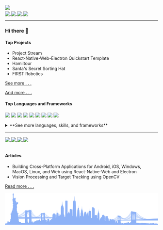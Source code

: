 <img src="https://dummyimage.com/880x320/fff/aaa"/>

<div>
	<a href="https://twitter.com/MichaelRooplall" target="_blank">
		<img align="center" src="https://img.shields.io/badge/Twitter-%231DA1F2.svg?style=for-the-badge&logo=Twitter&logoColor=white&color=70a4fc"/>
	</a>
	<a href="https://www.linkedin.com/in/michael-rooplall/" target="_blank">
		<img align="center" src="https://img.shields.io/badge/linkedin-%230077B5.svg?style=for-the-badge&logo=linkedin&logoColor=white&color=70a4fc"/>
	</a>
	<a href="https://medium.com/@michaelrooplall" target="_blank">
		<img align="center" src="https://img.shields.io/badge/Medium-12100E?style=for-the-badge&logo=medium&logoColor=white&color=70a4fc"/>
	</a>
	<a href="https://www.buymeacoffee.com/michaelrooplall" target="_blank">
		<img align="center" src="https://img.shields.io/badge/Buy%20Me%20a%20Coffee-f77d3d?style=for-the-badge&logo=buy-me-a-coffee&logoColor=white&color=70a4fc"/>
	</a>
</div>

---

### Hi there 👋

#### Top Projects

- Project Stream
- React-Native-Web-Electron Quickstart Template
- Hamiltour
- Santa's Secret Sorting Hat
- FIRST Robotics

<a align="right" href="https://www.michaelrooplall.com/Projects.html">See more . . .</a>

<a href="https://michaelrooplall.com/experience.html">And more . . .</a>

#### Top Languages and Frameworks
<div>
	<img align="center" style="display: inline-block;" src="https://img.shields.io/badge/Java-ED8B00?style=for-the-badge&logo=java&logoColor=white" />
	<img align="center" style="display: inline-block;" src="https://img.shields.io/badge/JavaScript-323330?style=for-the-badge&logo=javascript&logoColor=F7DF1E" />
	<img align="center" style="display: inline-block;" src="https://img.shields.io/badge/TypeScript-007ACC?style=for-the-badge&logo=typescript&logoColor=white" />
	<img align="center" style="display: inline-block;" src="https://img.shields.io/badge/Node.js-339933?style=for-the-badge&logo=nodedotjs&logoColor=white" />
	<img align="center" style="display: inline-block;" src="https://img.shields.io/badge/Electron-2B2E3A?style=for-the-badge&logo=electron&logoColor=9FEAF9" />
	<img align="center" style="display: inline-block;" src="https://img.shields.io/badge/React-20232A?style=for-the-badge&logo=react&logoColor=61DAFB" />
	<img align="center" style="display: inline-block;" src="https://img.shields.io/badge/React_Native-20232A?style=for-the-badge&logo=react&logoColor=61DAFB" />
	<img align="center" style="display: inline-block;" src="https://img.shields.io/badge/Python-FFD43B?style=for-the-badge&logo=python&logoColor=blue" />
	<img align="center" style="display: inline-block;" src="https://img.shields.io/badge/HTML5-E34F26?style=for-the-badge&logo=html5&logoColor=white" />
</div>
<br>
<details>
  <summary>**See more languages, skills, and frameworks**</summary>
  
  #### Languages
<img align="center" src="https://img.shields.io/badge/C-00599C?style=for-the-badge&logo=c&logoColor=white" />
<img align="center" src="https://img.shields.io/badge/C%23-239120?style=for-the-badge&logo=c-sharp&logoColor=white" />
<img align="center" src="https://img.shields.io/badge/CSS3-1572B6?style=for-the-badge&logo=css3&logoColor=white" />
<img align="center" src="https://img.shields.io/badge/Dart-0175C2?style=for-the-badge&logo=dart&logoColor=white" />
<img align="center" src="https://img.shields.io/badge/HTML5-E34F26?style=for-the-badge&logo=html5&logoColor=white" />
<img align="center" src="https://img.shields.io/badge/Java-ED8B00?style=for-the-badge&logo=java&logoColor=white" />
<img align="center" src="https://img.shields.io/badge/JavaScript-323330?style=for-the-badge&logo=javascript&logoColor=F7DF1E" />
<img align="center" src="https://img.shields.io/badge/json-5E5C5C?style=for-the-badge&logo=json&logoColor=white" />
<img align="center" src="https://img.shields.io/badge/Kotlin-0095D5?&style=for-the-badge&logo=kotlin&logoColor=white" />
<img align="center" src="https://img.shields.io/badge/LaTeX-47A141?style=for-the-badge&logo=LaTeX&logoColor=white" />
<img align="center" src="https://img.shields.io/badge/Lua-2C2D72?style=for-the-badge&logo=lua&logoColor=white" />
<img align="center" src="https://img.shields.io/badge/Numpy-777BB4?style=for-the-badge&logo=numpy&logoColor=white" />
<img align="center" src="https://img.shields.io/badge/Pandas-2C2D72?style=for-the-badge&logo=pandas&logoColor=white" />
<img align="center" src="https://img.shields.io/badge/PHP-777BB4?style=for-the-badge&logo=php&logoColor=white" />
<img align="center" src="https://img.shields.io/badge/Puppeteer-40B5A4?style=for-the-badge&logo=Puppeteer&logoColor=white" />
<img align="center" src="https://img.shields.io/badge/TensorFlow-FF6F00?style=for-the-badge&logo=TensorFlow&logoColor=white" />
<img align="center" src="https://img.shields.io/badge/TypeScript-007ACC?style=for-the-badge&logo=typescript&logoColor=white" />

#### Frameworks
<img align="center" src="https://img.shields.io/badge/Ant%20Design-1890FF?style=for-the-badge&logo=antdesign&logoColor=white" />
<img align="center" src="https://img.shields.io/badge/Apollo%20GraphQL-311C87?&style=for-the-badge&logo=Apollo%20GraphQL&logoColor=white" />
<img align="center" src="https://img.shields.io/badge/Babel-F9DC3E?style=for-the-badge&logo=babel&logoColor=white" />
<img align="center" src="https://img.shields.io/badge/Bootstrap-563D7C?style=for-the-badge&logo=bootstrap&logoColor=white" />
<img align="center" src="https://img.shields.io/badge/Chart.js-FF6384?style=for-the-badge&logo=chartdotjs&logoColor=white" />
<img align="center" src="https://img.shields.io/badge/d3.js-F9A03C?style=for-the-badge&logo=d3.js&logoColor=white" />
<img align="center" src="https://img.shields.io/badge/Deno-464647?style=for-the-badge&logo=deno&logoColor=white" />
<img align="center" src="https://img.shields.io/badge/Docker-2CA5E0?style=for-the-badge&logo=docker&logoColor=white" />
<img align="center" src="https://img.shields.io/badge/Electron-2B2E3A?style=for-the-badge&logo=electron&logoColor=9FEAF9" />
<img align="center" src="https://img.shields.io/badge/eslint-3A33D1?style=for-the-badge&logo=eslint&logoColor=white" />
<img align="center" src="https://img.shields.io/badge/Expo-1B1F23?style=for-the-badge&logo=expo&logoColor=white" />
<img align="center" src="https://img.shields.io/badge/Express.js-000000?style=for-the-badge&logo=express&logoColor=white" />
<img align="center" src="https://img.shields.io/badge/fastify-202020?style=for-the-badge&logo=fastify&logoColor=white" />
<img align="center" src="https://img.shields.io/badge/firebase-ffca28?style=for-the-badge&logo=firebase&logoColor=black" />
<img align="center" src="https://img.shields.io/badge/Font_Awesome-339AF0?style=for-the-badge&logo=fontawesome&logoColor=white" />
<img align="center" src="https://img.shields.io/badge/gradle-02303A?style=for-the-badge&logo=gradle&logoColor=white" />
<img align="center" src="https://img.shields.io/badge/GraphQl-E10098?style=for-the-badge&logo=graphql&logoColor=white" />
<img align="center" src="https://img.shields.io/badge/jQuery-0769AD?style=for-the-badge&logo=jquery&logoColor=white" />
<img align="center" src="https://img.shields.io/badge/JWT-000000?style=for-the-badge&logo=JSON%20web%20tokens&logoColor=white" />
<img align="center" src="https://img.shields.io/badge/Markdown-000000?style=for-the-badge&logo=markdown&logoColor=white" />
<img align="center" src="https://img.shields.io/badge/Material%20UI-007FFF?style=for-the-badge&logo=mui&logoColor=white" />
<img align="center" src="https://img.shields.io/badge/next.js-000000?style=for-the-badge&logo=nextdotjs&logoColor=white" />
<img align="center" src="https://img.shields.io/badge/Node.js-339933?style=for-the-badge&logo=nodedotjs&logoColor=white" />
<img align="center" src="https://img.shields.io/badge/npm-CB3837?style=for-the-badge&logo=npm&logoColor=white" />
<img align="center" src="https://img.shields.io/badge/OpenCV-27338e?style=for-the-badge&logo=OpenCV&logoColor=white" />
<img align="center" src="https://img.shields.io/badge/OpenGL-FFFFFF?style=for-the-badge&logo=opengl" />
<img align="center" src="https://img.shields.io/badge/Postman-FF6C37?style=for-the-badge&logo=Postman&logoColor=white" />
<img align="center" src="https://img.shields.io/badge/PowerShell-5391FE?style=for-the-badge&logo=PowerShell&logoColor=white" />
<img align="center" src="https://img.shields.io/badge/prettier-1A2C34?style=for-the-badge&logo=prettier&logoColor=F7BA3E" />
<img align="center" src="https://img.shields.io/badge/Qt-41CD52?style=for-the-badge&logo=qt&logoColor=white" />
<img align="center" src="https://img.shields.io/badge/React-20232A?style=for-the-badge&logo=react&logoColor=61DAFB" />
<img align="center" src="https://img.shields.io/badge/redis-CC0000.svg?&style=for-the-badge&logo=redis&logoColor=white" />
<img align="center" src="https://img.shields.io/badge/Redux-593D88?style=for-the-badge&logo=redux&logoColor=white" />
<img align="center" src="https://img.shields.io/badge/Sass-CC6699?style=for-the-badge&logo=sass&logoColor=white" />
<img align="center" src="https://img.shields.io/badge/Shell_Script-121011?style=for-the-badge&logo=gnu-bash&logoColor=white" />
<img align="center" src="https://img.shields.io/badge/Socket.io-010101?&style=for-the-badge&logo=Socket.io&logoColor=white" />
<img align="center" src="https://img.shields.io/badge/ThreeJs-black?style=for-the-badge&logo=three.js&logoColor=white" />
<img align="center" src="https://img.shields.io/badge/Webpack-8DD6F9?style=for-the-badge&logo=Webpack&logoColor=white" />
<img align="center" src="https://img.shields.io/badge/Yarn-2C8EBB?style=for-the-badge&logo=yarn&logoColor=white" />
<img align="center" src="https://img.shields.io/badge/GIT-E44C30?style=for-the-badge&logo=git&logoColor=white" />
<img align="center" src="https://img.shields.io/badge/Google%20Analytics-E37400?style=for-the-badge&logo=google%20analytics&logoColor=white" />
>> Wireshark


#### Mobile Frameworks
<img align="center" src="https://img.shields.io/badge/Flutter-02569B?style=for-the-badge&logo=flutter&logoColor=white" />
<img align="center" src="https://img.shields.io/badge/Cordova-35434F?style=for-the-badge&logo=apache-cordova&logoColor=E8E8E8" />
<img align="center" src="https://img.shields.io/badge/React_Native-20232A?style=for-the-badge&logo=react&logoColor=61DAFB" />


#### Databases
<img align="center" src="https://img.shields.io/badge/Amazon%20DynamoDB-4053D6?style=for-the-badge&logo=Amazon%20DynamoDB&logoColor=white" />
<img align="center" src="https://img.shields.io/badge/Elastic_Search-005571?style=for-the-badge&logo=elasticsearch&logoColor=white" />
<img align="center" src="https://img.shields.io/badge/MongoDB-4EA94B?style=for-the-badge&logo=mongodb&logoColor=white" />
<img align="center" src="https://img.shields.io/badge/MySQL-005C84?style=for-the-badge&logo=mysql&logoColor=white" />
<img align="center" src="https://img.shields.io/badge/redis-%23DD0031.svg?&style=for-the-badge&logo=redis&logoColor=white" />

#### Design
<img align="center" src="https://img.shields.io/badge/Adobe%20after%20affects-CF96FD?style=for-the-badge&logo=Adobe%20after%20effects&logoColor=393665" />
<img align="center" src="https://img.shields.io/badge/Adobe%20Illustrator-FF9A00?style=for-the-badge&logo=adobe%20illustrator&logoColor=white" />
<img align="center" src="https://img.shields.io/badge/Adobe%20Photoshop-31A8FF?style=for-the-badge&logo=Adobe%20Photoshop&logoColor=black" />
<img align="center" src="https://img.shields.io/badge/Adobe%20Premiere%20Pro-9999FF?style=for-the-badge&logo=Adobe%20Premiere%20Pro&logoColor=white" />
<img align="center" src="https://img.shields.io/badge/Adobe%20XD-470137?style=for-the-badge&logo=Adobe%20XD&logoColor=#FF61F6" />
<img align="center" src="https://img.shields.io/badge/blender-%23F5792A.svg?style=for-the-badge&logo=blender&logoColor=white" />
<img align="center" src="https://img.shields.io/badge/Figma-F24E1E?style=for-the-badge&logo=figma&logoColor=white" />
<img align="center" src="https://img.shields.io/badge/gimp-5C5543?style=for-the-badge&logo=gimp&logoColor=white" />
<img align="center" src="https://img.shields.io/badge/Inkscape-000000?style=for-the-badge&logo=Inkscape&logoColor=white" />
<img align="center" src="https://img.shields.io/badge/Krita-203759?style=for-the-badge&logo=krita&logoColor=EEF37B" />
>> MAGIX VEGAS
>> HANDBRAKE
>> OBS

#### Vision Processing and AI
<img align="center" src="https://img.shields.io/badge/TensorFlow-FF6F00?style=for-the-badge&logo=tensorflow&logoColor=white" />
<img align="center" src="https://img.shields.io/badge/OpenCV-27338e?style=for-the-badge&logo=OpenCV&logoColor=white" />


#### Cloud Infrastructure
<img align="center" src="https://img.shields.io/badge/Amazon_AWS-FF9900?style=for-the-badge&logo=amazonaws&logoColor=white" />
<img align="center" src="https://img.shields.io/badge/Cloudflare-F38020?style=for-the-badge&logo=Cloudflare&logoColor=white" />
<img align="center" src="https://img.shields.io/badge/GitHub_Actions-2088FF?style=for-the-badge&logo=github-actions&logoColor=white" />
<img align="center" src="https://img.shields.io/badge/Glitch-2800ff?style=for-the-badge&logo=glitch&logoColor=white" />
<img align="center" src="https://img.shields.io/badge/Google_Cloud-4285F4?style=for-the-badge&logo=google-cloud&logoColor=white" />
<img align="center" src="https://img.shields.io/badge/Heroku-430098?style=for-the-badge&logo=heroku&logoColor=white" />



#### Engines
<img align="center" src="https://img.shields.io/badge/Unity-100000?style=for-the-badge&logo=unity&logoColor=white" />
<img align="center" src="https://img.shields.io/badge/-Unreal%20Engine-313131?style=for-the-badge&logo=unreal-engine&logoColor=white" />
>> ROBLOX STUDIO

#### Editors
<img align="center" src="https://img.shields.io/badge/Android_Studio-3DDC84?style=for-the-badge&logo=android-studio&logoColor=white" />
<img align="center" src="https://img.shields.io/badge/Eclipse-2C2255?style=for-the-badge&logo=eclipse&logoColor=white" />
<img align="center" src="https://img.shields.io/badge/sublime_text-%23575757.svg?&style=for-the-badge&logo=sublime-text&logoColor=important" />
<img align="center" src="https://img.shields.io/badge/VIM-%2311AB00.svg?&style=for-the-badge&logo=vim&logoColor=white" />
<img align="center" src="https://img.shields.io/badge/Visual_Studio_Code-0078D4?style=for-the-badge&logo=visual%20studio%20code&logoColor=white" />


#### Office Tools
<img align="center" src="https://img.shields.io/badge/Apache_OpenOffice-0E85CD?style=for-the-badge&logo=ApacheOpenOffice&logoColor=white" />
<img align="center" src="https://img.shields.io/badge/Google%20Sheets-34A853?style=for-the-badge&logo=google-sheets&logoColor=white" />
<img align="center" src="https://img.shields.io/badge/Microsoft_Excel-217346?style=for-the-badge&logo=microsoft-excel&logoColor=white" />
<img align="center" src="https://img.shields.io/badge/Microsoft_Office-D83B01?style=for-the-badge&logo=microsoft-office&logoColor=white" />
<img align="center" src="https://img.shields.io/badge/Microsoft_PowerPoint-B7472A?style=for-the-badge&logo=microsoft-powerpoint&logoColor=white" />
<img align="center" src="https://img.shields.io/badge/Microsoft_Word-2B579A?style=for-the-badge&logo=microsoft-word&logoColor=white" />
<img align="center" src="https://img.shields.io/badge/Trello-0052CC?style=for-the-badge&logo=trello&logoColor=white" />

#### Operating Systems
<img align="center" src="https://img.shields.io/badge/Android-3DDC84?style=for-the-badge&logo=android&logoColor=white" />
<img align="center" src="https://img.shields.io/badge/Ubuntu-E95420?style=for-the-badge&logo=ubuntu&logoColor=white" />
<img align="center" src="https://img.shields.io/badge/Windows-0078D6?style=for-the-badge&logo=windows&logoColor=white" />


#### Robotics and Prototyping
<img align="center" src="https://img.shields.io/badge/adafruit-000000?style=for-the-badge&logo=adafruit&logoColor=white" />
<img align="center" src="https://img.shields.io/badge/Arduino-00979D?style=for-the-badge&logo=Arduino&logoColor=white" />
<img align="center" src="https://img.shields.io/badge/Raspberry%20Pi-A22846?style=for-the-badge&logo=Raspberry%20Pi&logoColor=white" />
>>> FIRST ROBOTICS COMPETITION



#### Spoken Languages
- English
- Spanish
- French
- Mandarin
- Korean
- Japanese
</details>



---

<div>
	<a href="https://github.com/anuraghazra/github-readme-stats#gh-dark-mode-only">
		<img align="center" src="https://github-readme-stats.vercel.app/api?username=developerblue&count_private=true&show_icons=true&theme=tokyonight&border_color=9b9b9e" width="49.725%" />
	</a>
	<a href="https://github.com/anuraghazra/github-readme-stats#gh-light-mode-only">
		<img align="center" src="https://github-readme-stats.vercel.app/api?username=developerblue&count_private=true&show_icons=true&theme=default&border_color=d8dee4" width="49.725%" />
	</a>
	<a href="https://git.io/streak-stats#gh-dark-mode-only">
		<img align="center" src="https://github-readme-streak-stats.herokuapp.com/?user=developerblue&theme=tokyonight" width="49.725%"/>
	</a>
	<a href="https://git.io/streak-stats#gh-light-mode-only">
		<img align="center" src="https://github-readme-streak-stats.herokuapp.com/?user=developerblue&theme=tokyonight_duo&border=d8dee4" width="49.725%"/>
	</a>
</div>
<br>

#### Articles

- Building Cross-Platform Applications for Android, iOS, Windows, MacOS, Linux, and Web using React-Native-Web and Electron
- Vision Processing and Target Tracking using OpenCV

<a align="right" href="https://medium.com/@michaelrooplall">Read more . . .</a>

![Wide vector art of the NYC Skyline](https://github.com/DeveloperBlue/DeveloperBlue/blob/main/footer.png?raw=true)
